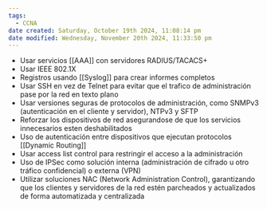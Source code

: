 ```yaml
---
tags:
  - CCNA
date created: Saturday, October 19th 2024, 11:08:14 pm
date modified: Wednesday, November 20th 2024, 11:33:50 pm
---
```

- Usar servicios [[AAA]] con servidores RADIUS/TACACS+
- Usar IEEE 802.1X
- Registros usando [[Syslog]] para crear informes completos 
- Usar SSH en vez de Telnet para evitar que el trafico de administración pase por la red en texto plano
- Usar versiones seguras de protocolos de administración, como SNMPv3 (autenticación en el cliente y servidor), NTPv3 y SFTP
- Reforzar los dispositivos de red asegurandose de que los servicios innecesarios esten deshabilitados
- Uso de autenticación entre dispositivos que ejecutan protocolos [[Dynamic Routing]] 
- Usar access list control para restringir el acceso a la administración
- Uso de IPSec como solución interna (administración de cifrado u otro tráfico confidencial) o externa (VPN)
- Utilizar soluciones NAC (Network Administration Control), garantizando que los clientes y servidores de la red estén parcheados y actualizados de forma automatizada y centralizada 